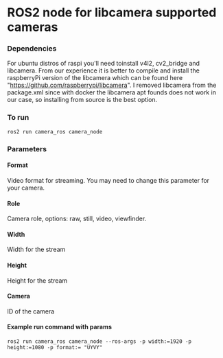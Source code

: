 
# ROS2 node for libcamera supported cameras

### Dependencies
For ubuntu distros of raspi you'll need toinstall v4l2, cv2_bridge and libcamera. From our experience it is better to compile and install the raspberryPi version of the libcamera which can be found here "https://github.com/raspberrypi/libcamera". I removed libcamera from the package.xml since with docker the libcamera apt founds does not work in our case, so installing from source is the best option.

### To run
```
ros2 run camera_ros camera_node
```

### Parameters
#### Format
Video format for streaming. You may need to change this parameter for your camera.

#### Role
Camera role, options: raw, still, video, viewfinder.

#### Width
Width for the stream

#### Height
Height for the stream

#### Camera
ID of the camera

#### Example run command with params
```
ros2 run camera_ros camera_node --ros-args -p width:=1920 -p height:=1080 -p format:= "UYVY"
```